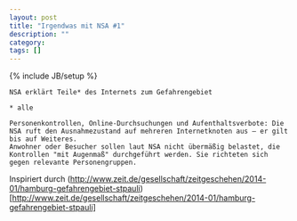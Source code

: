 ```yaml
---
layout: post
title: "Irgendwas mit NSA #1"
description: ""
category: 
tags: []
---
```

{% include JB/setup %}

    NSA erklärt Teile* des Internets zum Gefahrengebiet

    * alle

    Personenkontrollen, Online-Durchsuchungen und Aufenthaltsverbote: Die NSA ruft den Ausnahmezustand auf mehreren Internetknoten aus – er gilt bis auf Weiteres.
    Anwohner oder Besucher sollen laut NSA nicht übermäßig belastet, die Kontrollen "mit Augenmaß" durchgeführt werden. Sie richteten sich gegen relevante Personengruppen.

Inspiriert durch (http://www.zeit.de/gesellschaft/zeitgeschehen/2014-01/hamburg-gefahrengebiet-stpauli)[http://www.zeit.de/gesellschaft/zeitgeschehen/2014-01/hamburg-gefahrengebiet-stpauli]
